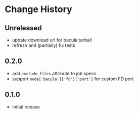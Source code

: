 Change History
==============

Unreleased
-----
 - update download url for bacula tarball
 - refresh and (partially) fix tests

0.2.0
-----
 - add `exclude_files` attribute to job specs
 - support `node['bacula']['fd']['port']` for custom FD port

0.1.0
-----
 - Initial release
